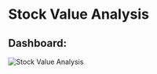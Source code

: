# Stock Value Analysis
## Dashboard:
![Stock Value Analysis](https://github.com/Mcraze/Stock-Value-Analysis/assets/84672998/4a00d775-1e10-4cfb-a825-5381ce7c2096)
